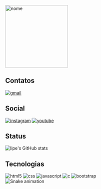 <img width="200" alt="nome" src="https://lh3.googleusercontent.com/pw/AP1GczPZNNyqZUvCtMFxB9ubldlXHHL3OaWLitEVzTIYtGK0ou30C47DRQKtsMCmMfJLYIu9gxF-5wzjfNf-Ii9JFzJ8wOQu_A9FoGvZ04ABnbtYbJU98HX8SgntSBW1cJSKOc4oqfn2m1mjZ0SxUbaxftE=w600-h300-s-no-gm?authuser=1">

## Contatos <br> 
[![gmail](https://img.shields.io/badge/Gmail-D14836?style=for-the-badge&logo=gmail&logoColor=white)](mailto:felipefenske05@gmail.com)

## Social <br> 
[![instagram](https://img.shields.io/badge/Instagram-E4405F?style=for-the-badge&logo=instagram&logoColor=white)](https://www.instagram.com/lipe_fenske/)
[![youtube](https://img.shields.io/badge/YouTube-FF0000?style=for-the-badge&logo=youtube&logoColor=white)](https://www.youtube.com/channel/UCxWHFG0nD-r64oYkbQIWKYQ)

## Status
![lipe's GitHub stats](https://github-readme-stats.vercel.app/api?username=lipefsk05&theme=great-gatsby)

## Tecnologias <br> 
<div style="display: inline_block"> 
<img aling="center" alt=html5 src="https://img.shields.io/badge/HTML5-E34F26?style=for-the-badge&logo=html5&logoColor=white"> 
<img aling="center" alt=css src="https://img.shields.io/badge/CSS3-1572B6?style=for-the-badge&logo=css3&logoColor=white"> 
<img aling="center" alt=javascript src="https://img.shields.io/badge/JavaScript-323330?style=for-the-badge&logo=javascript&logoColor=F7DF1E"> 
<img aling="center" alt=c src="https://img.shields.io/badge/C-00599C?style=for-the-badge&logo=c&logoColor=white">
<img aling="center" alt=bootstrap src="https://img.shields.io/badge/Bootstrap-563D7C?style=for-the-badge&logo=bootstrap&logoColor=white"> 
</div> 

<img src="https://github.com/lipefsk05/rodrigomsrocha/raw/output/github-contribution-grid-snake.svg" alt="Snake animation" style="max-width: 100%;">
